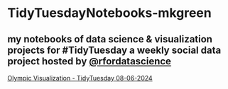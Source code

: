 # TidyTuesdayNotebooks-mkgreen
my notebooks of data science &amp; visualization projects for #TidyTuesday a weekly social data project hosted by [@rfordatascience](https://github.com/rfordatascience/tidytuesday)
---
[Olympic Visualization - TidyTuesday 08-06-2024]()


